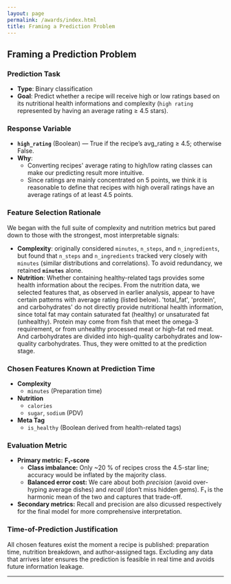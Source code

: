 ```yaml
---
layout: page
permalink: /awards/index.html
title: Framing a Prediction Problem
---
```


## Framing a Prediction Problem

### Prediction Task  
- **Type**: Binary classification  
- **Goal**: Predict whether a recipe will receive high or low ratings based on its nutritional health informations and complexity (`high rating` represented by having an average rating ≥ 4.5 stars).

### Response Variable  
- **`high_rating`** (Boolean) — True if the recipe’s avg_rating ≥ 4.5; otherwise False.  
- **Why**: 
  - Converting recipes' average rating to high/low rating classes can make our predicting result more intuitive.
  - Since ratings are mainly concentrated on 5 points, we think it is reasonable to define that recipes with high overall ratings have an average ratings of at least 4.5 points.

### Feature Selection Rationale  
We began with the full suite of complexity and nutrition metrics but pared down to those with the strongest, most interpretable signals:  
- **Complexity**: originally considered `minutes`, `n_steps`, and `n_ingredients`, but found that `n_steps` and `n_ingredients` tracked very closely with `minutes` (similar distributions and correlations). To avoid redundancy, we retained **`minutes`** alone.  
- **Nutrition**: Whether containing healthy-related tags provides some health information about the recipes. From the nutrition data, we selected features that, as observed in earlier analysis, appear to have certain patterns with average rating (listed below). 'total_fat', 'protein', and carbohydrates'  do not directly provide nutritional health information, since total fat may contain saturated fat (healthy) or unsaturated fat (unhealthy). Protein may come from fish that meet the omega-3 requirement, or from unhealthy processed meat or high-fat red meat. And carbohydrates are divided into high-quality carbohydrates and low-quality carbohydrates. Thus, they were omitted to at the prediction stage.

### Chosen Features Known at Prediction Time  
- **Complexity**  
  - `minutes` (Preparation time)  
- **Nutrition**  
  - `calories`  
  - `sugar`, `sodium` (PDV)
- **Meta Tag**  
  - `is_healthy` (Boolean derived from health-related tags)

### Evaluation Metric  
- **Primary metric:** **F₁-score**
  - **Class imbalance:** Only ~20 % of recipes cross the 4.5-star line; accuracy would be inflated by the majority class.  
  - **Balanced error cost:** We care about both *precision* (avoid over-hyping average dishes) and *recall* (don’t miss hidden gems). F₁ is the harmonic mean of the two and captures that trade-off.  
- **Secondary metrics:** Recall and precision are also dicussed respectively for the final model for more comprehensive interpretation.

### Time-of-Prediction Justification  
All chosen features exist the moment a recipe is published: preparation time, nutrition breakdown, and author-assigned tags. Excluding any data that arrives later ensures the prediction is feasible in real time and avoids future information leakage.  

---
